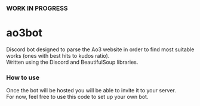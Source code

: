 ### WORK IN PROGRESS
# ao3bot
Discord bot designed to parse the Ao3 website in order to find most suitable works (ones with best hits to kudos ratio).  
Written using the Discord and BeautifulSoup libraries.
### How to use
Once the bot will be hosted you will be able to invite it to your server.  
For now, feel free to use this code to set up your own bot.
